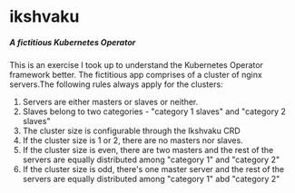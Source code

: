 # ikshvaku
##### A fictitious Kubernetes Operator

This is an exercise I took up to understand the Kubernetes Operator framework better. The fictitious app comprises of a cluster of nginx servers.The following rules always apply for the clusters:
1. Servers are either masters or slaves or neither.
2. Slaves belong to two categories - "category 1 slaves" and "category 2 slaves"
3. The cluster size is configurable through the Ikshvaku CRD
4. If the cluster size is 1 or 2, there are no masters nor slaves.
5. If the cluster size is even, there are two masters and the rest of the servers are equally distributed among "category 1" and "category 2"
6. If the cluster size is odd, there's one master server and the rest of the servers are equally distributed among "category 1" abd "category 2"

